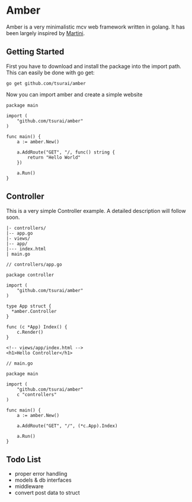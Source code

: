 # Amber

Amber is a very minimalistic mcv web framework written in golang. It has been largely inspired by [Martini](https://github.com/codegangsta/martini).

## Getting Started

First you have to download and install the package into the import path. This can easily be done with go get:
```
go get github.com/tsurai/amber
```

Now you can import amber and create a simple website
```
package main

import (
	"github.com/tsurai/amber"
)

func main() {
	a := amber.New()

	a.AddRoute("GET", "/, func() string {
		return "Hello World"
	})

	a.Run()
}
```

## Controller

This is a very simple Controller example. A detailed description will follow soon.
```
|- controllers/
|-- app.go
|- views/
|-- app/
|--- index.html
| main.go
```

```
// controllers/app.go

package controller

import (
	"github.com/tsurai/amber"
)

type App struct {
  *amber.Controller
}

func (c *App) Index() {
	c.Render()
}
```

```
<!-- views/app/index.html -->
<h1>Hello Controller</h1>
```

```
// main.go

package main

import (
	"github.com/tsurai/amber"
	c "controllers"
)

func main() {
	a := amber.New()

	a.AddRoute("GET", "/", (*c.App).Index)

	a.Run()
}

```

## Todo List
- proper error handling
- models & db interfaces
- middleware
- convert post data to struct